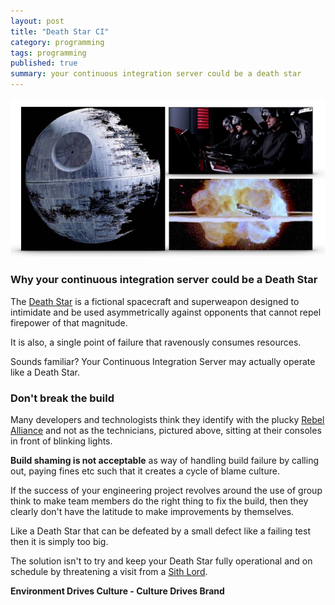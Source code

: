 ```yaml
---
layout: post
title: "Death Star CI"
category: programming
tags: programming
published: true 
summary: your continuous integration server could be a death star
---
```


![death-star-ci](/public/death-star-ci.png)

### Why your continuous integration server could be a Death Star

The [Death Star](https://en.wikipedia.org/wiki/Death_Star) is a fictional spacecraft and superweapon designed to intimidate and be used asymmetrically against opponents that cannot repel firepower of that magnitude.

It is also, a single point of failure that ravenously consumes resources.

Sounds familiar? Your Continuous Integration Server may actually operate like a Death Star.

### Don't break the build 

Many developers and technologists think they identify with the plucky [Rebel Alliance](https://en.wikipedia.org/wiki/Rebel_Alliance) and not as the technicians, pictured above, sitting at their consoles in front of blinking lights.

**Build shaming is not acceptable** as way of handling build failure by calling out, paying fines etc such that it creates a cycle of blame culture.

If the success of your engineering project revolves around the use of group think to make team members do the right thing to fix the build, then they clearly don't have the latitude to make improvements by themselves. 

Like a Death Star that can be defeated by a small defect like a failing test then it is simply too big.

The solution isn't to try and keep your Death Star fully operational and on schedule by threatening a visit from a [Sith Lord](https://en.wikipedia.org/wiki/Sith). 

**Environment Drives Culture - Culture Drives Brand**
